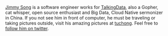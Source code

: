 [Jimmy Song](about/) is a software engineer works for [TalkingData](http://www.talkingdata.com), also a Gopher, cat whisper, open source enthusiast and Big Data, Cloud Native sermonizer in China. If you not see him in front of computer, he must be traveling or taking pictures outside, visit his amazing pictures at [tuchong](https://jimmysongio.tuchong.com/). Feel free to [follow him on twitter](https://twitter.com/jimmysongio).
